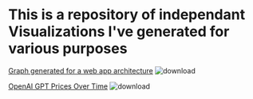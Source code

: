 # This is a repository of independant Visualizations I've generated for various purposes

[Graph generated for a web app architecture](https://github.com/sundarmd/Standalone-Viz/blob/main/Graph%20generator%20Viz/Graph_generator_Viz.ipynb)
![download](https://github.com/user-attachments/assets/6820ca81-6bb9-4010-922b-e8ac0e7bd314)

[OpenAI GPT Prices Over Time](https://github.com/sundarmd/Standalone-Viz/blob/main/OpenAI%20GPT%20Price%20Over%20Time/GPT_Prices_VIz.ipynb)
![download](https://github.com/user-attachments/assets/eb807824-5f66-494a-b93a-0cf18fe3a766)

